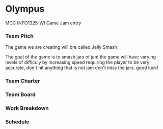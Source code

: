 # Olympus
MCC INFO1325-WI Game Jam entry


### Team Pitch
The game we are creating will bre called Jelly Smash

The goal of the game is to smash jars of jam
the game will have varying levels of difficuly by increasing speed
requiring the player to be very accurate, don't hit anything that is not jam
don't miss the jars. good luck!

### Team Charter


### Team Board


### Work Breakdown


### Schedule

